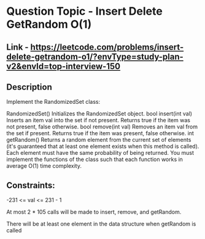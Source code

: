 # Question Topic - Insert Delete GetRandom O(1)

## Link - https://leetcode.com/problems/insert-delete-getrandom-o1/?envType=study-plan-v2&envId=top-interview-150

## Description
Implement the RandomizedSet class:

RandomizedSet() Initializes the RandomizedSet object.
bool insert(int val) Inserts an item val into the set if not present. Returns true if the item was not present, false otherwise.
bool remove(int val) Removes an item val from the set if present. Returns true if the item was present, false otherwise.
int getRandom() Returns a random element from the current set of elements (it's guaranteed that at least one element exists when this method is called). Each element must have the same probability of being returned.
You must implement the functions of the class such that each function works in average O(1) time complexity.

## Constraints:

-231 <= val <= 231 - 1

At most 2 * 105 calls will be made to insert, remove, and getRandom.

There will be at least one element in the data structure when getRandom is called
